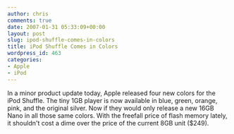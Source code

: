 ```yaml
---
author: chris
comments: true
date: 2007-01-31 05:33:09+00:00
layout: post
slug: ipod-shuffle-comes-in-colors
title: iPod Shuffle Comes in Colors
wordpress_id: 463
categories:
- Apple
- iPod
---
```


In a minor product update today, Apple released four new colors for the iPod Shuffle. The tiny 1GB player is now available in blue, green, orange, pink, and the original silver. Now if they would only release a new 16GB Nano in all those same colors. With the freefall price of flash memory lately, it shouldn't cost a dime over the price of the current 8GB unit ($249).
